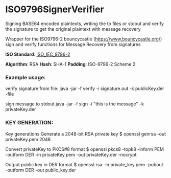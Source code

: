 # ISO9796SignerVerifier
Signing  BASE64 encoded plaintexts, writing the to files or stdout and verify the signature to get the original plaintext with message recovery

Wrapper for the ISO9796-2 bouncycastle (https://www.bouncycastle.org/) sign
and verify functions for Message Recovery from signatures

__ISO Standard__: [ISO_IEC_9796-2](http://www.sarm.am/docs/ISO_IEC_9796-2_2002(E)-Character_PDF_document.pdf)

__Algorithm__: RSA 
__Hash__: SHA-1 
__Padding__: ISO-9796-2 Scheme 2

### Example usage: 
verify signature from file:
 java -jar -f verify -i signature.out -k publicKey.der -file
 
sign message to stdout
java -jar -f sign -i "this is the message" -k privateKey.der

### KEY GENERATION:
 
Key generations Generate a 2048-bit RSA private key 
$ openssl genrsa -out privateKey.pem 2048 

Convert privateKey to PKCS#8 format 
$ openssl pkcs8 -topk8 -inform PEM -outform DER -in privateKey.pem -out privateKey.der -nocrypt 

Output public key in DER format
$ openssl rsa -in private_key.pem -pubout -outform DER -out public_key.der

